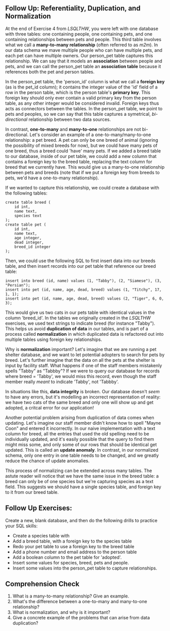 [//]: <> (name: Follow Up: Referentiality, Duplication, and Normalization)
[//]: <> (author: Iain Duncan)
[//]: <> (type: content)
[//]: <> (time: 30)

## Follow Up: Referentiality, Duplication, and Normalization

At the end of Exercise 4 from *LSQLTHW*, you were left with one database with three tables: one containing people, one containing pets, and one containing relationships between pets and people. This third table involves what we call a **many-to-many relationship** (often referred to as *m2m*). In our data schema we mave multiple people who can have multiple pets, and each pet can have multiple owners. Our person_pet table captures this relationship. We can say that it models an **association** between people and pets, and we can call the person_pet table an **association table** because it references both the pet and person tables. 

In the person_pet table, the 'person_id' column is what we call a **foreign key** (as is the pet_id column); it contains the integer value of the 'id' field of a row in the person table, which is the person table's **primary key**. This foreign key should only ever contain a valid primary key from the person table, as any other integer would be considered invalid. Foreign keys thus acts as connectors between the tables. In the person_pet table, we point to pets and peoples, so we can say that this table captures a symetrical, *bi-directional* relationship between two data sources. 

In contrast, **one-to-many** and **many-to-one** relationships are not bi-directional. Let's consider an example of a one-to-many/many-to-one relationship: a pet breed. A pet can only be one breed of animal (ignoring the possibility of mixed breeds for now), but we could have many pets of one breed, thus a breed could 'have' many pets. If we added a breed table to our database, inside of our pet table, we could add a new column that contains a foreign key to the breed table, replacing the text column for breed that we currently have. This would give us a many-to-one relationship between pets and breeds (note that if we put a foreign key from breeds to pets, we'd have a one-to-many relationship).

If we wanted to capture this relationship, we could create a database with the following tables:

    create table breed (
        id int, 
        name text,
        species text
    );
    create table pet (
        id int, 
        name text, 
        age integer,
        dead integer,
        breed_id integer
    );

Then, we could use the following SQL to first insert data into our breeds table, and then insert records into our pet table that reference our breed table:

    insert into breed (id, name) values (1, "Tabby"), (2, "Siamese"), (3, "Persian");
    insert into pet (id, name, age, dead, breed) values (1, "Titchy", 17, 1, 1);
    insert into pet (id, name, age, dead, breed) values (2, "Tiger", 6, 0, 3);

This would give us two cats in our pets table with identical values in the column 'breed_id'. In the tables we originally created in the *LSQLTHW* exercises, we used text strings to indicate breed (for instance "Tabby"). This helps us avoid **duplication of data** in our tables, and is part of a process called **normalization** in which duplicated data is refactored out into multiple tables using foreign key relationships.

Why is **normalization** important? Let's imagine that we are running a pet shelter database, and we want to let potential adopters to search for pets by breed. Let's further imagine that the data on all the pets at the shelter is input by facility staff. What happens if one of the staff members mistakenly spells "Tabby" as "Tabbby"? If we were to query our database for records where breed = 'Tabby', we would miss this record, even though the staff member really *meant* to indicate 'Tabby', not 'Tabbby'. 

In situations like this, **data integrity** is broken. Our database doesn't *seem* to have any errors, but it's modelling an incorrect representation of reality: we have two cats of the same breed and only one will show up and get adopted, a critcal error for our application!

Another potential problem arising from duplication of data comes when updating. Let's imagine our staff member didn't know how to spell "Mayne Coon" and entered it incorrectly. In our naive implementation with a text column for breed, all the entries that used the old spelling need to be individually updated, and it's easily possible that the query to find them might miss some, and only some of our rows that should be identical get updated. This is called an **update anomaly**. In contrast, in our normalized schema, only one entry in one table needs to be changed, and we greatly reduce the chance of update anomalies.

This process of normalizing can be extended across many tables. The astute reader will notice that we have the same issue in the breed table: a breed can only be of one species but we're capturing species as a text field. This suggests we should have a single species table, and foreign key to it from our breed table.

## Follow Up Exercises:

Create a new, blank database, and then do the following drills to practice your SQL skills:

- Create a species table with 
- Add a breed table, with a foreign key to the species table
- Redo your pet table to use a foreign key to the breed table
- Add a phone number and email address to the person table
- Add a boolean column to the pet table for 'adopted'.
- Insert some values for species, breed, pets and people.
- Insert some values into the person_pet table to capture relationships.

## Comprehension Check

1.  What is a many-to-many relationship? Give an example.
2.  What's the difference between a one-to-many and many-to-one relationship?
3.  What is normalization, and why is it important? 
4.  Give a concrete example of the problems that can arise from data duplication?

